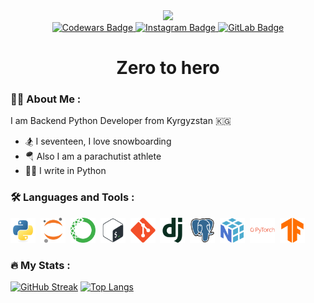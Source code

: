 <div id="header" align="center">
  <img src="https://media.giphy.com/media/M9gbBd9nbDrOTu1Mqx/giphy.gif" width="100"/>
</div>
<div id="badges" align="center">
  <a href="https://www.codewars.com/users/belekov%20aden">
    <img src="https://img.shields.io/badge/Codewars-red?logoColor=red" alt="Codewars Badge"/>
  </a>
  <a href="https://www.instagram.com/abscaless">
    <img src="https://img.shields.io/badge/Instagram-white?logo=instagram&ogoColor=red" alt="Instagram Badge"/>
  </a>
  <a href="https://gitlab.com/Belekov-Aden">
    <img src="https://img.shields.io/badge/GitLab-black?logo=gitlab&ogoColor=black" alt="GitLab Badge"/>
  </a>
</div>
<h1 align='center'>
  Zero to hero
</h1>

### :man_technologist: About Me :
I am Backend Python Developer from Kyrgyzstan :kyrgyzstan:
- :snowboarder: I seventeen, I love snowboarding 
- :parachute: Also I am a parachutist athlete
- :man_technologist: I write in Python

### :hammer_and_wrench: Languages and Tools :
<div>
  <img src="https://raw.githubusercontent.com/devicons/devicon/1119b9f84c0290e0f0b38982099a2bd027a48bf1/icons/python/python-original.svg" title="Python" alt="Python" width="40" height="40"/>&nbsp;
  <img src="https://raw.githubusercontent.com/devicons/devicon/1119b9f84c0290e0f0b38982099a2bd027a48bf1/icons/jupyter/jupyter-original.svg" title="jupyter" alt="jupyter" width="40" height="40"/>&nbsp;
  <img src="https://raw.githubusercontent.com/devicons/devicon/1119b9f84c0290e0f0b38982099a2bd027a48bf1/icons/anaconda/anaconda-original.svg" title="anaconda" alt="anaconda" width="40" height="40"/>&nbsp;
  <img src="https://raw.githubusercontent.com/devicons/devicon/1119b9f84c0290e0f0b38982099a2bd027a48bf1/icons/bash/bash-original.svg" title="bash" alt="bash" width="40" height="40"/>&nbsp;
  <img src="https://raw.githubusercontent.com/devicons/devicon/1119b9f84c0290e0f0b38982099a2bd027a48bf1/icons/git/git-original.svg" title="git" alt="git" width="40" height="40"/>&nbsp;
  <img src="https://raw.githubusercontent.com/devicons/devicon/1119b9f84c0290e0f0b38982099a2bd027a48bf1/icons/django/django-plain.svg" title="django" alt="django " width="40" height="40"/>&nbsp;
  <img src="https://raw.githubusercontent.com/devicons/devicon/1119b9f84c0290e0f0b38982099a2bd027a48bf1/icons/postgresql/postgresql-original.svg"  title="postgresql" alt="postgresql" width="40" height="40"/>&nbsp;
  <img src="https://raw.githubusercontent.com/devicons/devicon/1119b9f84c0290e0f0b38982099a2bd027a48bf1/icons/numpy/numpy-original.svg" title="numpy" alt="numpy" width="40" height="40"/>&nbsp;
  <img src="https://raw.githubusercontent.com/devicons/devicon/1119b9f84c0290e0f0b38982099a2bd027a48bf1/icons/pytorch/pytorch-plain-wordmark.svg" title='pytorche' alt='pytorche' width='40' height='40'/>&nbsp;
  <img src="https://raw.githubusercontent.com/devicons/devicon/1119b9f84c0290e0f0b38982099a2bd027a48bf1/icons/tensorflow/tensorflow-original.svg" title='tensorflow' alt='tensorflow' width='40' height='40'/>&nbsp;
</div>




### :fire: My Stats :
[![GitHub Streak](http://github-readme-streak-stats.herokuapp.com?user=Belekov-Aden&theme=blux&border_radius=5)](https://git.io/streak-stats)
[![Top Langs](https://github-readme-stats.vercel.app/api/top-langs/?username=Belekov-Aden-github-Belekov-Aden&layout=compact&theme=vision-friendly-dark)](https://github.com/anuraghazra/github-readme-stats)
